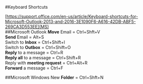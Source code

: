 #Keyboard Shortcuts

[https://support.office.com/en-us/article/Keyboard-shortcuts-for-Microsoft-Outlook-2013-and-2016-3E1090F6-A616-42DB-ABF5-269CA3D553EE](MS)  
##Microsoft Outlook
**Move** Email  = Ctrl+Shft+V   
**Send** Email  = Alt+S    
Switch to **Inbox** = Ctrl+Shift+I  
Switch to **Outbox** = Ctrl+Shift+O  
**Reply** to a message = Ctrl+R  
**Reply all** to a message = Ctrl+Shift+R  
Reply with **meeting request** = Ctrl+Alt+R  
**Forward** a message = Ctrl+F  

##Microsoft Windows
New **Folder** = Ctrl+Shft+N   
